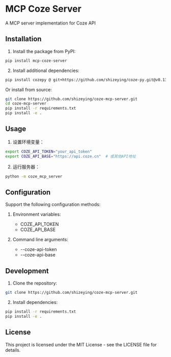 # MCP Coze Server

A MCP server implementation for Coze API

## Installation

1. Install the package from PyPI:
```bash
pip install mcp-coze-server
```

2. Install additional dependencies:
```bash
pip install cozepy @ git+https://github.com/shizeying/coze-py.git@v0.13.1.post1
```

Or install from source:
```bash
git clone https://github.com/shizeying/coze-mcp-server.git
cd coze-mcp-server
pip install -r requirements.txt
pip install -e .
```

## Usage

1. 设置环境变量：

```bash
export COZE_API_TOKEN="your_api_token"
export COZE_API_BASE="https://api.coze.cn"  # 或其他API地址
```

2. 运行服务器：

```bash
python -m coze_mcp_server
```

## Configuration

Support the following configuration methods:

1. Environment variables:
   - COZE_API_TOKEN
   - COZE_API_BASE

2. Command line arguments:
   - --coze-api-token
   - --coze-api-base

## Development

1. Clone the repository:

```bash
git clone https://github.com/shizeying/coze-mcp-server.git
```

2. Install dependencies:

```bash
pip install -r requirements.txt
pip install -e .
```

## License

This project is licensed under the MIT License - see the LICENSE file for details. 